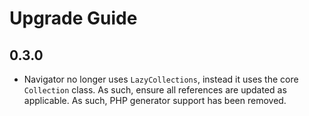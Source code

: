 # Upgrade Guide

## 0.3.0
- Navigator no longer uses `LazyCollections`, instead it uses the core `Collection` class. As such, ensure all references are updated as applicable. As such, PHP generator support has been removed.
